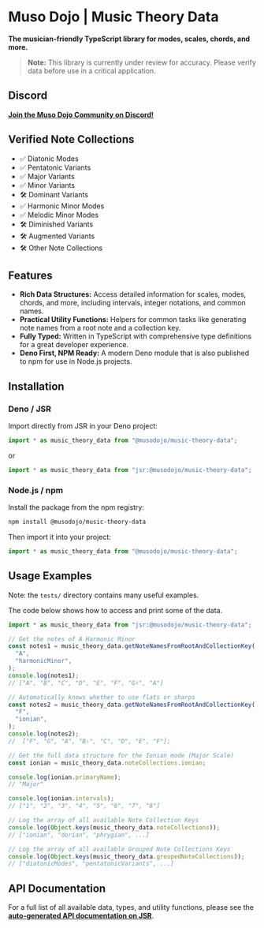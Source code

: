 # Muso Dojo | Music Theory Data

**The musician-friendly TypeScript library for modes, scales, chords, and
more.**

> **Note:** This library is currently under review for accuracy. Please verify
> data before use in a critical application.

## Discord

**[Join the Muso Dojo Community on Discord!](https://discord.gg/7nrnVmmH)**

## Verified Note Collections

- ✅ Diatonic Modes
- ✅ Pentatonic Variants
- ✅ Major Variants
- ✅ Minor Variants
- 🛠️ Dominant Variants
- ✅ Harmonic Minor Modes
- ✅ Melodic Minor Modes
- 🛠️ Diminished Variants
- 🛠️ Augmented Variants
- 🛠️ Other Note Collections

## Features

- **Rich Data Structures:** Access detailed information for scales, modes,
  chords, and more, including intervals, integer notations, and common names.
- **Practical Utility Functions:** Helpers for common tasks like generating note
  names from a root note and a collection key.
- **Fully Typed:** Written in TypeScript with comprehensive type definitions for
  a great developer experience.
- **Deno First, NPM Ready:** A modern Deno module that is also published to npm
  for use in Node.js projects.

## Installation

### Deno / JSR

Import directly from JSR in your Deno project:

```ts
import * as music_theory_data from "@musodojo/music-theory-data";
```

or

```ts
import * as music_theory_data from "jsr:@musodojo/music-theory-data";
```

### Node.js / npm

Install the package from the npm registry:

```bash
npm install @musodojo/music-theory-data
```

Then import it into your project:

```ts
import * as music_theory_data from "@musodojo/music-theory-data";
```

## Usage Examples

Note: the `tests/` directory contains many useful examples.

The code below shows how to access and print some of the data.

```ts
import * as music_theory_data from "jsr:@musodojo/music-theory-data";

// Get the notes of A Harmonic Minor
const notes1 = music_theory_data.getNoteNamesFromRootAndCollectionKey(
  "A",
  "harmonicMinor",
);
console.log(notes1);
// ["A", "B", "C", "D", "E", "F", "G♯", "A"]

// Automatically knows whether to use flats or sharps
const notes2 = music_theory_data.getNoteNamesFromRootAndCollectionKey(
  "F",
  "ionian",
);
console.log(notes2);
//  ["F", "G", "A", "B♭", "C", "D", "E", "F"];

// Get the full data structure for the Ionian mode (Major Scale)
const ionian = music_theory_data.noteCollections.ionian;

console.log(ionian.primaryName);
// "Major"

console.log(ionian.intervals);
// ["1", "2", "3", "4", "5", "6", "7", "8"]

// Log the array of all available Note Collection Keys
console.log(Object.keys(music_theory_data.noteCollections));
// ["ionian", "dorian", "phrygian", ...]

// Log the array of all available Grouped Note Collections Keys
console.log(Object.keys(music_theory_data.groupedNoteCollections));
// ["diatonicModes", "pentatonicVariants", ...]
```

## API Documentation

For a full list of all available data, types, and utility functions, please see
the
**[auto-generated API documentation on JSR](https://jsr.io/@musodojo/music-theory-data/doc)**.
